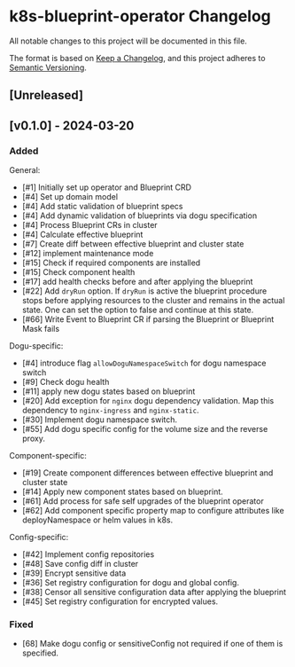 # k8s-blueprint-operator Changelog
All notable changes to this project will be documented in this file.

The format is based on [Keep a Changelog](https://keepachangelog.com/en/1.0.0/),
and this project adheres to [Semantic Versioning](https://semver.org/spec/v2.0.0.html).

## [Unreleased]

## [v0.1.0] - 2024-03-20
### Added
General:
- [#1] Initially set up operator and Blueprint CRD
- [#4] Set up domain model
- [#4] Add static validation of blueprint specs
- [#4] Add dynamic validation of blueprints via dogu specification
- [#4] Process Blueprint CRs in cluster
- [#4] Calculate effective blueprint
- [#7] Create diff between effective blueprint and cluster state
- [#12] implement maintenance mode
- [#15] Check if required components are installed
- [#15] Check component health
- [#17] add health checks before and after applying the blueprint
- [#22] Add `dryRun` option. If `dryRun` is active the blueprint procedure stops before applying resources to the cluster and remains in the actual state. One can set the option to false and continue at this state.
- [#66] Write Event to Blueprint CR if parsing the Blueprint or Blueprint Mask fails

Dogu-specific:
- [#4] introduce flag `allowDoguNamespaceSwitch` for dogu namespace switch
- [#9] Check dogu health
- [#11] apply new dogu states based on blueprint
- [#20] Add exception for `nginx` dogu dependency validation. Map this dependency to `nginx-ingress` and `nginx-static`.
- [#30] Implement dogu namespace switch.
- [#55] Add dogu specific config for the volume size and the reverse proxy.

Component-specific:
- [#19] Create component differences between effective blueprint and cluster state
- [#14] Apply new component states based on blueprint.
- [#61] Add process for safe self upgrades of the blueprint operator
- [#62] Add component specific property map to configure attributes like deployNamespace or helm values in k8s.

Config-specific:
- [#42] Implement config repositories
- [#48] Save config diff in cluster
- [#39] Encrypt sensitive data
- [#36] Set registry configuration for dogu and global config.
- [#38] Censor all sensitive configuration data after applying the blueprint
- [#45] Set registry configuration for encrypted values.

### Fixed
- [68] Make dogu config or sensitiveConfig not required if one of them is specified.

